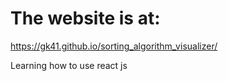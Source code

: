 # The website is at:

https://gk41.github.io/sorting_algorithm_visualizer/

Learning how to use react js
